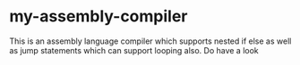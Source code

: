 # my-assembly-compiler
This is an assembly language compiler which supports nested if else as well as jump statements which can support looping also. Do have a look
